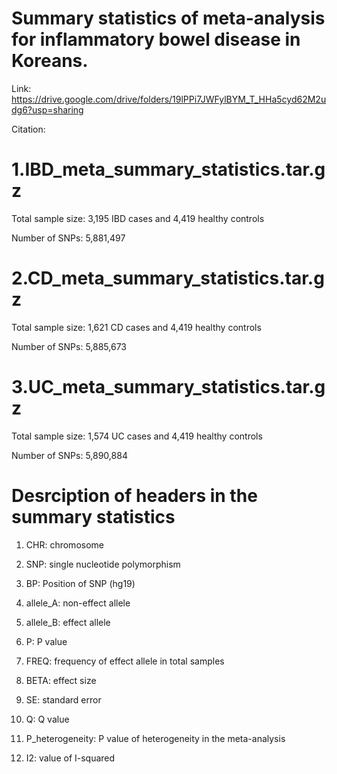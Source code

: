 # Summary statistics of meta-analysis for inflammatory bowel disease in Koreans.

Link: https://drive.google.com/drive/folders/19lPPi7JWFylBYM_T_HHa5cyd62M2udg6?usp=sharing

Citation: 

# 1.IBD_meta_summary_statistics.tar.gz

Total sample size: 3,195 IBD cases and 4,419 healthy controls

Number of SNPs: 5,881,497

# 2.CD_meta_summary_statistics.tar.gz

Total sample size: 1,621 CD cases and 4,419 healthy controls

Number of SNPs: 5,885,673

# 3.UC_meta_summary_statistics.tar.gz

Total sample size: 1,574 UC cases and 4,419 healthy controls

Number of SNPs: 5,890,884

# Desrciption of headers in the summary statistics

1. CHR: chromosome

2. SNP: single nucleotide polymorphism

3. BP: Position of SNP (hg19)

4. allele_A: non-effect allele

5. allele_B: effect allele

6. P: P value

7. FREQ: frequency of effect allele in total samples

8. BETA: effect size

9. SE: standard error

10. Q: Q value

11. P_heterogeneity: P value of heterogeneity in the meta-analysis

12. I2: value of I-squared
